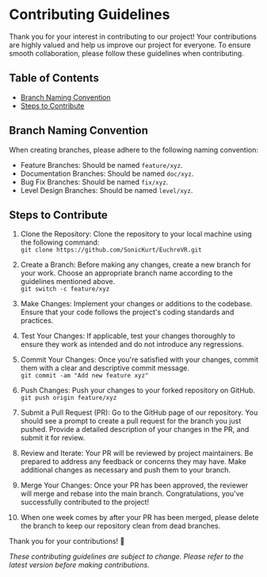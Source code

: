 # Contributing Guidelines

Thank you for your interest in contributing to our project! Your contributions are highly valued and help us improve our project for everyone. To ensure smooth collaboration, please follow these guidelines when contributing.

## Table of Contents
- [Branch Naming Convention](#branch-naming-convention)
- [Steps to Contribute](#steps-to-contribute)

## Branch Naming Convention
When creating branches, please adhere to the following naming convention:

- Feature Branches: Should be named `feature/xyz`.
- Documentation Branches: Should be named `doc/xyz`.
- Bug Fix Branches: Should be named `fix/xyz`.
- Level Design Branches: Should be named `level/xyz`.

## Steps to Contribute
1. Clone the Repository: Clone the repository to your local machine using the following command:<br>
`git clone https://github.com/SonicKurt/EuchreVR.git`

2. Create a Branch: Before making any changes, create a new branch for your work. Choose an appropriate branch name according to the guidelines mentioned above.<br>
`git switch -c feature/xyz`

3. Make Changes: Implement your changes or additions to the codebase. Ensure that your code follows the project's coding standards and practices.

4. Test Your Changes: If applicable, test your changes thoroughly to ensure they work as intended and do not introduce any regressions.

5. Commit Your Changes: Once you're satisfied with your changes, commit them with a clear and descriptive commit message.<br>
`git commit -am "Add new feature xyz"`

6. Push Changes: Push your changes to your forked repository on GitHub.<br>
`git push origin feature/xyz`

7. Submit a Pull Request (PR): Go to the GitHub page of our repository. You should see a prompt to create a pull request for the branch you just pushed. Provide a detailed description of your changes in the PR, and submit it for review.

8. Review and Iterate: Your PR will be reviewed by project maintainers. Be prepared to address any feedback or concerns they may have. Make additional changes as necessary and push them to your branch.

9. Merge Your Changes: Once your PR has been approved, the reviewer will merge and rebase into the main branch. Congratulations, you've successfully contributed to the project!

10. When one week comes by after your PR has been merged, please delete the branch to keep our repository clean from dead branches. 

Thank you for your contributions! 🎉

*These contributing guidelines are subject to change. Please refer to the latest version before making contributions.*
